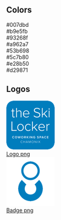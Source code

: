 

## Colors

<div class="clearfix brand">
  <div class="brand-color">
    <div class="brand-color__item box-1">#007dbd</div>
    <div class="brand-color__item box-2">#b9e5fb</div>
  </div>
  <div class="brand-color">
    <div class="brand-color__item box-3">#93268f</div>
    <div class="brand-color__item box-4">#a962a7</div>
  </div>
  <div class="brand-color">
    <div class="brand-color__item box-5">#53b698</div>
    <div class="brand-color__item box-6">#5c7b80</div>
  </div>
  <div class="brand-color">
    <div class="brand-color__item box-7">#e28b50</div>
    <div class="brand-color__item box-8">#d29871</div>
  </div>
</div>

## Logos

<div class="row text-center">
  <div class="col">
    <img src="/images/logo-128.png" alt="Logo">
    <br>
    <a href="/images/logo.png">Logo png</a>
  </div>
  <div class="col">
    <img src="/images/co-128.png" alt="Badge">
    <br>
    <a href="/images/co.png">Badge png</a>
  </div>
</div>
